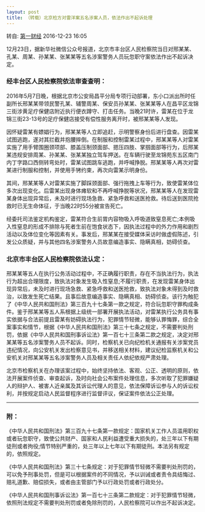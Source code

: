 ```yaml
---
layout: post
title: （转载）北京检方对雷洋案五名涉案人员，依法作出不起诉处理
---
```


转自: [第一财经](m.yicai.com/news/5190125.html) 2016-12-23 16:05

12月23日，据新华社微信公众号报道，北京市丰台区人民检察院当日对邢某某、孔某、周某、孙某某、张某某等五名涉案警务人员玩忽职守案依法作出不起诉决定。

### 经丰台区人民检察院依法审查查明：

2016年5月7日晚，根据北京市公安局昌平分局专项行动部署，东小口派出所时任副所长邢某某带领民警孔某、辅警周某、保安员孙某某、张某某等人在昌平区龙锦三街涉黄足疗保健店附近执行便衣蹲守、打击任务。当晚21时许，雷某在位于龙锦三街23-13号的足疗保健店接受有偿性服务离开时，被邢某某等人发现。

因怀疑雷某有嫖娼行为，邢某某等人立即追赶，示明警察身份后进行盘查。因雷某试图逃跑，遂对其拦截并抱腰摔倒。在制服和控制雷某过程中，邢某某等人对雷某实施了用手臂围圈颈项部、膝盖压制颈面部、摁压四肢、掌掴面部等行为，后邢某某违规安排周某、孙某某、张某某独立驾车押送。在车辆行驶至龙锦苑东五区南门内丁字路口西侧转弯处时，雷某试图跳车逃跑，并呼喊挣脱。邢某某等人再次对雷某进行制服和控制，并使用手铐约束，再次向雷某示明身份。

其间，邢某某等人对雷某实施了脚踩颈面部、强行拖拽上车等行为，致使雷某体位多次出现变化。后雷某出现身体瘫软和不再呼喊挣脱等状况，邢某某等人在发现雷某身体出现异常后，未及时进行现场急救、紧急呼救和送医抢救。待后送到医院抢救时已无生命体征，于当晚22时55分被宣告死亡。

经委托司法鉴定机构鉴定，雷某符合生前胃内容物吸入呼吸道致窒息死亡;本例吸入性窒息的形成不排除与死者生前在饱食状态下，因执法过程中的外力作用和剧烈活动以及体位变化等因素有关。事发后，邢某某在接受媒体采访时做虚假陈述，引发公众质疑，并与其他四名涉案警务人员故意编造事实、隐瞒真相，妨碍侦查。

### 北京市丰台区人民检察院依法认定：

邢某某等五人在执行公务活动过程中，不正确履行职责，存在不当执法行为，执法行为超出合理限度，致执法对象发生吸入性窒息;不履行职责，在发现雷某身体出现异常后，未及时进行现场急救、紧急呼救和送医抢救，致执法对象未得到及时救治，以致发生死亡结果。且事后故意编造事实、隐瞒真相、妨碍侦查。该行为触犯了《中华人民共和国刑法》第三百九十七条第一款之规定，符合玩忽职守罪构成条件。鉴于邢某某等五人系根据上级统一部署开展执法活动，对雷某执行公务具有事实依据与合法前提且雷某有妨碍执法行为，犯罪情节轻微，能够认罪悔罪，综合全案事实和情节，根据《中华人民共和国刑法》第三十七条之规定，不需要判处刑罚，依据《中华人民共和国刑事诉讼法》第一百七十三条第二款之规定，决定对邢某某等五名涉案警务人员不起诉。同时，检察机关已向纪检机关通报有关涉案党员违纪情况，向公安机关发出检察意见书，并移送相关材料，建议纪检监察机关和公安机关对邢某某等五名涉案警务人员及相关责任人依纪依规严肃处理。

北京市检察机关在办理该案过程中，始终坚持依法、客观、公正、透明的原则，依法开展案件侦查、审查起诉，及时向社会公布案件处理信息，多次听取了犯罪嫌疑人的辩护人、被害人近亲属及其诉讼代理人的意见，依法保障诉讼参与人的诉讼权利，并按规定启动人民监督程序进行监督评议，保证案件依法公正处理。

- - - 

### 附：

《中华人民共和国刑法》第三百九十七条第一款规定：国家机关工作人员滥用职权或者玩忽职守，致使公共财产、国家和人民利益遭受重大损失的，处三年以下有期徒刑或者拘役;情节特别严重的，处三年以上七年以下有期徒刑。本法另有规定的，依照规定。

《中华人民共和国刑法》第三十七条规定：对于犯罪情节轻微不需要判处刑罚的，可以免予刑事处罚，但是可以根据案件的不同情况，予以训诫或者责令具结悔过、赔礼道歉、赔偿损失，或者由主管部门予以行政处罚或者行政处分。

《中华人民共和国刑事诉讼法》第一百七十三条第二款规定：对于犯罪情节轻微，依照刑法规定不需要判处刑罚或者免除刑罚的，人民检察院可以作出不起诉决定。
